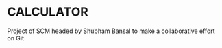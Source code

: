 # CALCULATOR
Project of SCM headed by Shubham Bansal to make a collaborative effort on Git 
<a href= "http://www.google.com" >


